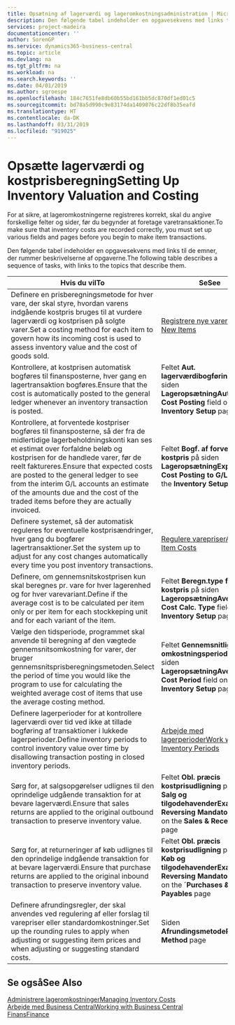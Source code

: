 ```yaml
---
title: Opsætning af lagerværdi og lageromkostningsadministration | Microsoft Docs
description: Den følgende tabel indeholder en opgavesekvens med links til de emner, der rummer beskrivelserne af opgaverne.
services: project-madeira
documentationcenter: ''
author: SorenGP
ms.service: dynamics365-business-central
ms.topic: article
ms.devlang: na
ms.tgt_pltfrm: na
ms.workload: na
ms.search.keywords: ''
ms.date: 04/01/2019
ms.author: sgroespe
ms.openlocfilehash: 184c7651fe8db60b55bd161bb5dc870df1ed01c5
ms.sourcegitcommit: bd78a5d990c9e83174da1409076c22df8b35eafd
ms.translationtype: HT
ms.contentlocale: da-DK
ms.lasthandoff: 03/31/2019
ms.locfileid: "919025"
---
```

# <a name="setting-up-inventory-valuation-and-costing"></a><span data-ttu-id="7425c-103">Opsætte lagerværdi og kostprisberegning</span><span class="sxs-lookup"><span data-stu-id="7425c-103">Setting Up Inventory Valuation and Costing</span></span>
<span data-ttu-id="7425c-104">For at sikre, at lageromkostningerne registreres korrekt, skal du angive forskellige felter og sider, før du begynder at foretage varetransaktioner.</span><span class="sxs-lookup"><span data-stu-id="7425c-104">To make sure that inventory costs are recorded correctly, you must set up various fields and pages before you begin to make item transactions.</span></span>

<span data-ttu-id="7425c-105">Den følgende tabel indeholder en opgavesekvens med links til de emner, der rummer beskrivelserne af opgaverne.</span><span class="sxs-lookup"><span data-stu-id="7425c-105">The following table describes a sequence of tasks, with links to the topics that describe them.</span></span>

|<span data-ttu-id="7425c-106">**Hvis du vil**</span><span class="sxs-lookup"><span data-stu-id="7425c-106">**To**</span></span>|<span data-ttu-id="7425c-107">**Se**</span><span class="sxs-lookup"><span data-stu-id="7425c-107">**See**</span></span>|  
|------------|-------------|  
|<span data-ttu-id="7425c-108">Definere en prisberegningsmetode for hver vare, der skal styre, hvordan varens indgående kostpris bruges til at vurdere lagerværdi og kostprisen på solgte varer.</span><span class="sxs-lookup"><span data-stu-id="7425c-108">Set a costing method for each item to govern how its incoming cost is used to assess inventory value and the cost of goods sold.</span></span>|[<span data-ttu-id="7425c-109">Registrere nye varer</span><span class="sxs-lookup"><span data-stu-id="7425c-109">Register New Items</span></span>](inventory-how-register-new-items.md)|  
|<span data-ttu-id="7425c-110">Kontrollere, at kostprisen automatisk bogføres til finansposterne, hver gang en lagertransaktion bogføres.</span><span class="sxs-lookup"><span data-stu-id="7425c-110">Ensure that the cost is automatically posted to the general ledger whenever an inventory transaction is posted.</span></span>|<span data-ttu-id="7425c-111">Feltet **Aut. lagerværdibogføring** på siden **Lageropsætning**</span><span class="sxs-lookup"><span data-stu-id="7425c-111">**Automatic Cost Posting** field on the **Inventory Setup** page</span></span>|  
|<span data-ttu-id="7425c-112">Kontrollere, at forventede kostpriser bogføres til finansposterne, så der fra de midlertidige lagerbeholdningskonti kan ses et estimat over forfaldne beløb og kostprisen for de handlede varer, før de reelt faktureres.</span><span class="sxs-lookup"><span data-stu-id="7425c-112">Ensure that expected costs are posted to the general ledger to see from the interim G/L accounts an estimate of the amounts due and the cost of the traded items before they are actually invoiced.</span></span>|<span data-ttu-id="7425c-113">Feltet **Bogf. af forventet kostpris** på siden **Lageropsætning**</span><span class="sxs-lookup"><span data-stu-id="7425c-113">**Expected Cost Posting to G/L** field on the **Inventory Setup** page</span></span>|  
|<span data-ttu-id="7425c-114">Definere systemet, så der automatisk reguleres for eventuelle kostprisændringer, hver gang du bogfører lagertransaktioner.</span><span class="sxs-lookup"><span data-stu-id="7425c-114">Set the system up to adjust for any cost changes automatically every time you post inventory transactions.</span></span>|[<span data-ttu-id="7425c-115">Regulere varepriser</span><span class="sxs-lookup"><span data-stu-id="7425c-115">Adjust Item Costs</span></span>](inventory-how-adjust-item-costs.md)|  
|<span data-ttu-id="7425c-116">Definere, om gennemsnitskostprisen kun skal beregnes pr. vare for hver lagerenhed og for hver varevariant.</span><span class="sxs-lookup"><span data-stu-id="7425c-116">Define if the average cost is to be calculated per item only or per item for each stockkeping unit and for each variant of the item.</span></span>|<span data-ttu-id="7425c-117">Feltet **Beregn.type for gnsn. kostpris** på siden **Lageropsætning**</span><span class="sxs-lookup"><span data-stu-id="7425c-117">**Average Cost Calc. Type** field on the **Inventory Setup** page</span></span>|  
|<span data-ttu-id="7425c-118">Vælge den tidsperiode, programmet skal anvende til beregning af den vægtede gennemsnitsomkostning for varer, der bruger gennemsnitsprisberegningsmetoden.</span><span class="sxs-lookup"><span data-stu-id="7425c-118">Select the period of time you would like the program to use for calculating the weighted average cost of items that use the average costing method.</span></span>|<span data-ttu-id="7425c-119">Feltet **Gennemsnitlig omkostningsperiode** på siden **Lageropsætning**</span><span class="sxs-lookup"><span data-stu-id="7425c-119">**Average Cost Period** field on the **Inventory Setup** page</span></span>|  
|<span data-ttu-id="7425c-120">Definere lagerperioder for at kontrollere lagerværdi over tid ved ikke at tillade bogføring af transaktioner i lukkede lagerperioder.</span><span class="sxs-lookup"><span data-stu-id="7425c-120">Define inventory periods to control inventory value over time by disallowing transaction posting in closed inventory periods.</span></span>|[<span data-ttu-id="7425c-121">Arbejde med lagerperioder</span><span class="sxs-lookup"><span data-stu-id="7425c-121">Work with Inventory Periods</span></span>](finance-how-to-work-with-inventory-periods.md)|  
|<span data-ttu-id="7425c-122">Sørg for, at salgsopgørelser udlignes til den oprindelige udgående transaktion for at bevare lagerværdi.</span><span class="sxs-lookup"><span data-stu-id="7425c-122">Ensure that sales returns are applied to the original outbound transaction to preserve inventory value.</span></span>|<span data-ttu-id="7425c-123">Feltet **Obl. præcis kostprisudligning** på siden **Salg og tilgodehavender**</span><span class="sxs-lookup"><span data-stu-id="7425c-123">**Exact Cost Reversing Mandatory** field on the **Sales & Receivables** page</span></span>|  
|<span data-ttu-id="7425c-124">Sørg for, at returneringer af køb udlignes til den oprindelige indgående transaktion for at bevare lagerværdi.</span><span class="sxs-lookup"><span data-stu-id="7425c-124">Ensure that purchase returns are applied to the original inbound transaction to preserve inventory value.</span></span>|<span data-ttu-id="7425c-125">Feltet **Obl. præcis kostprisudligning** på siden **Køb og tilgodehavender**</span><span class="sxs-lookup"><span data-stu-id="7425c-125">**Exact Cost Reversing Mandatory** field on the **´Purchases & Payables** page</span></span>|
|<span data-ttu-id="7425c-126">Definere afrundingsregler, der skal anvendes ved regulering af eller forslag til varepriser eller standardomkostninger.</span><span class="sxs-lookup"><span data-stu-id="7425c-126">Set up the rounding rules to apply when adjusting or suggesting item prices and when adjusting or suggesting standard costs.</span></span>|<span data-ttu-id="7425c-127">Siden **Afrundingsmetode**</span><span class="sxs-lookup"><span data-stu-id="7425c-127">**Rounding Method** page</span></span>|  

## <a name="see-also"></a><span data-ttu-id="7425c-128">Se også</span><span class="sxs-lookup"><span data-stu-id="7425c-128">See Also</span></span>  
[<span data-ttu-id="7425c-129">Administrere lageromkostninger</span><span class="sxs-lookup"><span data-stu-id="7425c-129">Managing Inventory Costs</span></span>](finance-manage-inventory-costs.md)  
[<span data-ttu-id="7425c-130">Arbejde med Business Central</span><span class="sxs-lookup"><span data-stu-id="7425c-130">Working with Business Central</span></span>](ui-work-product.md)  
[<span data-ttu-id="7425c-131">Finans</span><span class="sxs-lookup"><span data-stu-id="7425c-131">Finance</span></span>](finance.md)  
